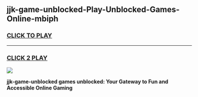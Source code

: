 
## jjk-game-unblocked-Play-Unblocked-Games-Online-mbiph
<h3>
<a href="https://premium76.site?title=jjk-game-unblocked&ref=24A">CLICK TO PLAY</a></h3>
<hr>

<h3>
<a href="https://premium76.site?title=jjk-game-unblocked&ref=24A">CLICK 2 PLAY</a>
  
</h3>

<a href="https://premium76.site?title=jjk-game-unblocked&ref=24A"><img src="https://clearcache.store/games.png"></a>


**jjk-game-unblocked games unblocked: Your Gateway to Fun and Accessible Online Gaming**
